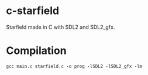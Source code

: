 # c-starfield

Starfield made in C with SDL2 and SDL2_gfx.

# Compilation

`gcc main.c starfield.c -o prog -lSDL2 -lSDL2_gfx -lm`
